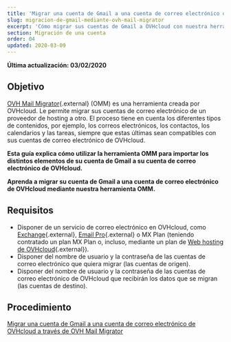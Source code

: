 ```yaml
---
title: 'Migrar una cuenta de Gmail a una cuenta de correo electrónico de OVHcloud a través de OVH Mail Migrator'
slug: migracion-de-gmail-mediante-ovh-mail-migrator
excerpt: 'Cómo migrar sus cuentas de Gmail a OVHcloud con nuestra herramienta OVH Mail Migrator'
section: Migración de una cuenta
order: 04
updated: 2020-03-09
---
```


**Última actualización: 03/02/2020**

## Objetivo

[OVH Mail Migrator](https://omm.ovh.net/){.external} (OMM) es una herramienta creada por OVHcloud. Le permite migrar sus cuentas de correo electrónico de un proveedor de hosting a otro. El proceso tiene en cuenta los diferentes tipos de contenidos, por ejemplo, los correos electrónicos, los contactos, los calendarios y las tareas, siempre que estas últimas sean compatibles con sus cuentas de correo electrónico de OVHcloud. 

<b>Esta guía explica cómo utilizar la herramienta OMM para importar los distintos elementos de su cuenta de Gmail a su cuenta de correo electrónico de OVHcloud.</b>

**Aprenda a migrar su cuenta de Gmail a una cuenta de correo electrónico de OVHcloud mediante nuestra herramienta OMM.**


## Requisitos

- Disponer de un servicio de correo electrónico en OVHcloud, como [Exchange](https://www.ovhcloud.com/es-es/emails/){.external}, [Email Pro](https://www.ovhcloud.com/es-es/emails/email-pro/){.external} o MX Plan (teniendo contratado un plan MX Plan o, incluso, mediante un plan de [Web hosting de OVHcloud](https://www.ovhcloud.com/es-es/web-hosting/){.external}).
- Disponer del nombre de usuario y la contraseña de las cuentas de correo electrónico que quiera migrar (las cuentas de origen).
- Disponer del nombre de usuario y la contraseña de las cuentas de correo electrónico de OVHcloud que recibirán los datos que se migran (las cuentas de destino).

## Procedimiento

[Migrar una cuenta de Gmail a una cuenta de correo electrónico de OVHcloud a través de OVH Mail Migrator](https://docs.ovh.com/es/emails/migracion-de-gmail-mediante-ovh-mail-migrator/)
